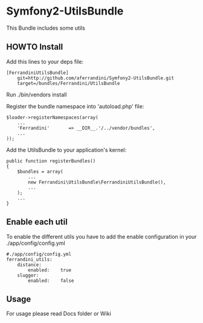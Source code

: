 # Symfony2-UtilsBundle #

This Bundle includes some utils

## HOWTO Install ##

Add this lines to your deps file:

    [FerrandiniUtilsBundle]
        git=http://github.com/aferrandini/Symfony2-UtilsBundle.git
        target=/bundles/Ferrandini/UtilsBundle

Run ./bin/vendors install

Register the bundle namespace into 'autoload.php' file:

    $loader->registerNamespaces(array(
        ...
        'Ferrandini'       => __DIR__.'/../vendor/bundles',
        ...
    ));

Add the UtilsBundle to your application's kernel:

    public function registerBundles()
    {
        $bundles = array(
            ...
            new Ferrandini\UtilsBundle\FerrandiniUtilsBundle(),
            ...
        );
        ...
    }


## Enable each util ##

To enable the different utils you have to add the enable configuration in your ./app/config/config.yml

    #./app/config/config.yml
    ferrandini_utils:
        distance:
            enabled:    true
        slugger:
            enabled:    false


## Usage ##

For usage please read Docs folder or Wiki
